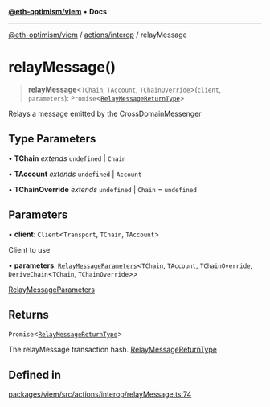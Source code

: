 [**@eth-optimism/viem**](../../../README.md) • **Docs**

***

[@eth-optimism/viem](../../../README.md) / [actions/interop](../README.md) / relayMessage

# relayMessage()

> **relayMessage**\<`TChain`, `TAccount`, `TChainOverride`\>(`client`, `parameters`): `Promise`\<[`RelayMessageReturnType`](../type-aliases/RelayMessageReturnType.md)\>

Relays a message emitted by the CrossDomainMessenger

## Type Parameters

• **TChain** *extends* `undefined` \| `Chain`

• **TAccount** *extends* `undefined` \| `Account`

• **TChainOverride** *extends* `undefined` \| `Chain` = `undefined`

## Parameters

• **client**: `Client`\<`Transport`, `TChain`, `TAccount`\>

Client to use

• **parameters**: [`RelayMessageParameters`](../type-aliases/RelayMessageParameters.md)\<`TChain`, `TAccount`, `TChainOverride`, `DeriveChain`\<`TChain`, `TChainOverride`\>\>

[RelayMessageParameters](../type-aliases/RelayMessageParameters.md)

## Returns

`Promise`\<[`RelayMessageReturnType`](../type-aliases/RelayMessageReturnType.md)\>

The relayMessage transaction hash. [RelayMessageReturnType](../type-aliases/RelayMessageReturnType.md)

## Defined in

[packages/viem/src/actions/interop/relayMessage.ts:74](https://github.com/ethereum-optimism/ecosystem/blob/8c869dbb3cc282dd35a61a60d7a8a9cae4a14cae/packages/viem/src/actions/interop/relayMessage.ts#L74)
